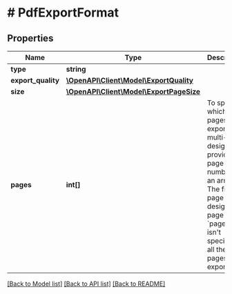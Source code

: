 # # PdfExportFormat

## Properties

Name | Type | Description | Notes
------------ | ------------- | ------------- | -------------
**type** | **string** |  |
**export_quality** | [**\OpenAPI\Client\Model\ExportQuality**](ExportQuality.md) |  | [optional]
**size** | [**\OpenAPI\Client\Model\ExportPageSize**](ExportPageSize.md) |  | [optional]
**pages** | **int[]** | To specify which pages to export in a multi-page design, provide the page numbers as an array. The first page in a design is page &#x60;1&#x60;. If &#x60;pages&#x60; isn&#39;t specified, all the pages are exported. | [optional]

[[Back to Model list]](../../README.md#models) [[Back to API list]](../../README.md#endpoints) [[Back to README]](../../README.md)
